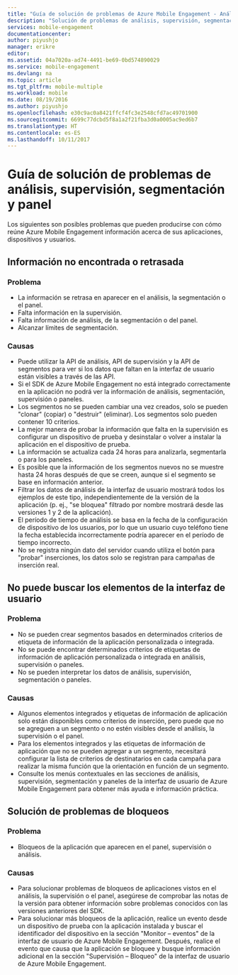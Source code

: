 ```yaml
---
title: "Guía de solución de problemas de Azure Mobile Engagement - Análisis"
description: "Solución de problemas de análisis, supervisión, segmentación y panel en Azure Mobile Engagement"
services: mobile-engagement
documentationcenter: 
author: piyushjo
manager: erikre
editor: 
ms.assetid: 04a7020a-ad74-4491-be69-0bd574890029
ms.service: mobile-engagement
ms.devlang: na
ms.topic: article
ms.tgt_pltfrm: mobile-multiple
ms.workload: mobile
ms.date: 08/19/2016
ms.author: piyushjo
ms.openlocfilehash: e30c9ac0a8421ffcf4fc3e2548cfd7ac49701900
ms.sourcegitcommit: 6699c77dcbd5f8a1a2f21fba3d0a0005ac9ed6b7
ms.translationtype: HT
ms.contentlocale: es-ES
ms.lasthandoff: 10/11/2017
---
```

# <a name="troubleshooting-guide-for-analytics-monitoring-segmentation-and-dashboard-issues"></a>Guía de solución de problemas de análisis, supervisión, segmentación y panel
Los siguientes son posibles problemas que pueden producirse con cómo reúne Azure Mobile Engagement información acerca de sus aplicaciones, dispositivos y usuarios.

## <a name="missingdelayed-information"></a>Información no encontrada o retrasada
### <a name="issue"></a>Problema
* La información se retrasa en aparecer en el análisis, la segmentación o el panel.
* Falta información en la supervisión.
* Falta información de análisis, de la segmentación o del panel.
* Alcanzar límites de segmentación.

### <a name="causes"></a>Causas
* Puede utilizar la API de análisis, API de supervisión y la API de segmentos para ver si los datos que faltan en la interfaz de usuario están visibles a través de las API.
* Si el SDK de Azure Mobile Engagement no está integrado correctamente en la aplicación no podrá ver la información de análisis, segmentación, supervisión o paneles.
* Los segmentos no se pueden cambiar una vez creados, solo se pueden "clonar" (copiar) o "destruir" (eliminar). Los segmentos solo pueden contener 10 criterios.
* La mejor manera de probar la información que falta en la supervisión es configurar un dispositivo de prueba y desinstalar o volver a instalar la aplicación en el dispositivo de prueba.
* La información se actualiza cada 24 horas para analizarla, segmentarla o para los paneles.
* Es posible que la información de los segmentos nuevos no se muestre hasta 24 horas después de que se creen, aunque si el segmento se base en información anterior.
* Filtrar los datos de análisis de la interfaz de usuario mostrará todos los ejemplos de este tipo, independientemente de la versión de la aplicación (p. ej., "se bloquea" filtrado por nombre mostrará desde las versiones 1 y 2 de la aplicación).
* El período de tiempo de análisis se basa en la fecha de la configuración de dispositivo de los usuarios, por lo que un usuario cuyo teléfono tiene la fecha establecida incorrectamente podría aparecer en el período de tiempo incorrecto.
* No se registra ningún dato del servidor cuando utiliza el botón para "probar" inserciones, los datos solo se registran para campañas de inserción real.

## <a name="cant-locate-items-in-ui"></a>No puede buscar los elementos de la interfaz de usuario
### <a name="issue"></a>Problema
* No se pueden crear segmentos basados en determinados criterios de etiqueta de información de la aplicación personalizada o integrada.
* No se puede encontrar determinados criterios de etiquetas de información de aplicación personalizada o integrada en análisis, supervisión o paneles.
* No se pueden interpretar los datos de análisis, supervisión, segmentación o paneles.

### <a name="causes"></a>Causas
* Algunos elementos integrados y etiquetas de información de aplicación solo están disponibles como criterios de inserción, pero puede que no se agreguen a un segmento o no estén visibles desde el análisis, la supervisión o el panel. 
* Para los elementos integrados y las etiquetas de información de aplicación que no se pueden agregar a un segmento, necesitará configurar la lista de criterios de destinatarios en cada campaña para realizar la misma función que la orientación en función de un segmento.
* Consulte los menús contextuales en las secciones de análisis, supervisión, segmentación y paneles de la interfaz de usuario de Azure Mobile Engagement para obtener más ayuda e información práctica.

## <a name="crash-troubleshooting"></a>Solución de problemas de bloqueos
### <a name="issue"></a>Problema
* Bloqueos de la aplicación que aparecen en el panel, supervisión o análisis.

### <a name="causes"></a>Causas
* Para solucionar problemas de bloqueos de aplicaciones vistos en el análisis, la supervisión o el panel, asegúrese de comprobar las notas de la versión para obtener información sobre problemas conocidos con las versiones anteriores del SDK.
* Para solucionar más bloqueos de la aplicación, realice un evento desde un dispositivo de prueba con la aplicación instalada y buscar el identificador del dispositivo en la sección "Monitor – eventos" de la interfaz de usuario de Azure Mobile Engagement. Después, realice el evento que causa que la aplicación se bloquee y busque información adicional en la sección "Supervisión – Bloqueo" de la interfaz de usuario de Azure Mobile Engagement. 

